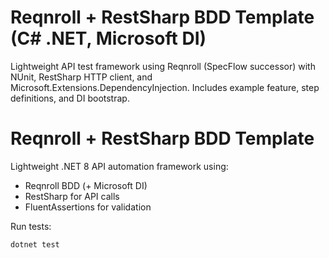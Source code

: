 # Reqnroll + RestSharp BDD Template (C# .NET, Microsoft DI)

Lightweight API test framework using Reqnroll (SpecFlow successor) with NUnit, RestSharp HTTP client, and Microsoft.Extensions.DependencyInjection. Includes example feature, step definitions, and DI bootstrap.


# Reqnroll + RestSharp BDD Template

Lightweight .NET 8 API automation framework using:
- Reqnroll BDD (+ Microsoft DI)
- RestSharp for API calls
- FluentAssertions for validation

Run tests:
```bash
dotnet test